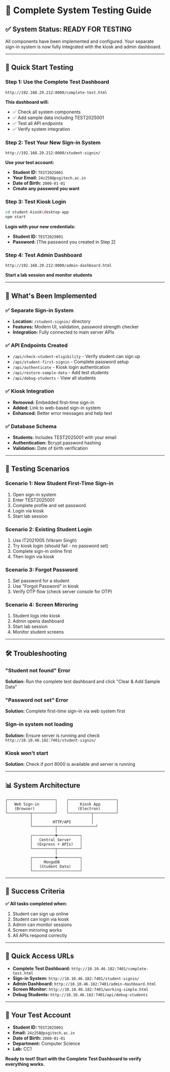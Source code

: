 # 🧪 Complete System Testing Guide

## ✅ **System Status: READY FOR TESTING**

All components have been implemented and configured. Your separate sign-in system is now fully integrated with the kiosk and admin dashboard.

---

## 🚀 **Quick Start Testing**

### **Step 1: Use the Complete Test Dashboard**
```
http://192.168.29.212:8000/complete-test.html
```

**This dashboard will:**
- ✅ Check all system components
- ✅ Add sample data including TEST2025001
- ✅ Test all API endpoints
- ✅ Verify system integration

### **Step 2: Test Your New Sign-in System**
```
http://192.168.29.212:8000/student-signin/
```

**Use your test account:**
- **Student ID:** `TEST2025001`
- **Your Email:** `24z258@psgitech.ac.in`
- **Date of Birth:** `2000-01-01`
- **Create any password you want**

### **Step 3: Test Kiosk Login**
```bash
cd student-kiosk\desktop-app
npm start
```

**Login with your new credentials:**
- **Student ID:** `TEST2025001`
- **Password:** [The password you created in Step 2]

### **Step 4: Test Admin Dashboard**
```
http://192.168.29.212:8000/admin-dashboard.html
```

**Start a lab session and monitor students**

---

## 🔧 **What's Been Implemented**

### **✅ Separate Sign-in System**
- **Location:** `/student-signin/` directory
- **Features:** Modern UI, validation, password strength checker
- **Integration:** Fully connected to main server APIs

### **✅ API Endpoints Created**
- `/api/check-student-eligibility` - Verify student can sign up
- `/api/student-first-signin` - Complete password setup
- `/api/authenticate` - Kiosk login authentication
- `/api/restore-sample-data` - Add test students
- `/api/debug-students` - View all students

### **✅ Kiosk Integration**
- **Removed:** Embedded first-time sign-in
- **Added:** Link to web-based sign-in system
- **Enhanced:** Better error messages and help text

### **✅ Database Schema**
- **Students:** Includes TEST2025001 with your email
- **Authentication:** Bcrypt password hashing
- **Validation:** Date of birth verification

---

## 🎯 **Testing Scenarios**

### **Scenario 1: New Student First-Time Sign-in**
1. Open sign-in system
2. Enter TEST2025001
3. Complete profile and set password
4. Login via kiosk
5. Start lab session

### **Scenario 2: Existing Student Login**
1. Use IT2021005 (Vikram Singh)
2. Try kiosk login (should fail - no password set)
3. Complete sign-in online first
4. Then login via kiosk

### **Scenario 3: Forgot Password**
1. Set password for a student
2. Use "Forgot Password" in kiosk
3. Verify OTP flow (check server console for OTP)

### **Scenario 4: Screen Mirroring**
1. Student logs into kiosk
2. Admin opens dashboard
3. Start lab session
4. Monitor student screens

---

## 🛠️ **Troubleshooting**

### **"Student not found" Error**
**Solution:** Run the complete test dashboard and click "Clear & Add Sample Data"

### **"Password not set" Error**
**Solution:** Complete first-time sign-in via web system first

### **Sign-in system not loading**
**Solution:** Ensure server is running and check `http://10.10.46.182:7401/student-signin/`

### **Kiosk won't start**
**Solution:** Check if port 8000 is available and server is running

---

## 📊 **System Architecture**

```
┌─────────────────────┐    ┌─────────────────────┐
│   Web Sign-in       │    │     Kiosk App       │
│   (Browser)         │    │    (Electron)       │
└──────────┬──────────┘    └──────────┬──────────┘
           │                          │
           │         HTTP/API         │
           └──────────┬─────────────────┘
                      │
           ┌──────────▼──────────┐
           │   Central Server    │
           │  (Express + APIs)   │
           └──────────┬──────────┘
                      │
           ┌──────────▼──────────┐
           │     MongoDB         │
           │   (Student Data)    │
           └─────────────────────┘
```

---

## 🎉 **Success Criteria**

**✅ All tasks completed when:**
1. Student can sign up online
2. Student can login via kiosk
3. Admin can monitor sessions
4. Screen mirroring works
5. All APIs respond correctly

---

## 🔗 **Quick Access URLs**

- **Complete Test Dashboard:** `http://10.10.46.182:7401/complete-test.html`
- **Sign-in System:** `http://10.10.46.182:7401/student-signin/`
- **Admin Dashboard:** `http://10.10.46.182:7401/admin-dashboard.html`
- **Screen Monitor:** `http://10.10.46.182:7401/working-simple.html`
- **Debug Students:** `http://10.10.46.182:7401/api/debug-students`

---

## 🎯 **Your Test Account**

- **Student ID:** `TEST2025001`
- **Email:** `24z258@psgitech.ac.in`
- **Date of Birth:** `2000-01-01`
- **Department:** Computer Science
- **Lab:** CC1

**Ready to test! Start with the Complete Test Dashboard to verify everything works.**
